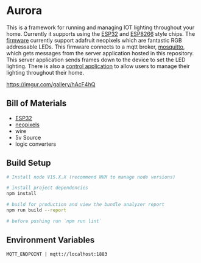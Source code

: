 # Aurora
This is a framework for running and managing IOT lighting throughout your home. Currently it supports using the [ESP32](https://en.wikipedia.org/wiki/ESP32) and [ESP8266](https://en.wikipedia.org/wiki/ESP8266) style chips. The [firmware](https://github.com/ZackMattor/aurora-firmware) currently support adafruit neopixels which are fantastic RGB addressable LEDs. This firmware connects to a mqtt broker, [mosquitto](https://mosquitto.org/), which gets messages from the server application hosted in this repository. This server application sends frames down to the device to set the LED lighting. There is also a [control application](https://github.com/ZackMattor/aurora-app) to allow users to manage their lighting throughout their home.

https://imgur.com/gallery/hAcF4hQ

## Bill of Materials
 - [ESP32](https://www.adafruit.com/product/3269)
 - [neopixels](https://www.adafruit.com/category/168)
 - wire
 - 5v Source
 - logic converters

## Build Setup

``` bash
# Install node V15.X.X (recommend NVM to manage node versions)

# install project dependencies
npm install

# build for production and view the bundle analyzer report
npm run build --report

# before pushing run `npm run lint`
```

## Environment Variables

```
MQTT_ENDPOINT | mqtt://localhost:1883
```
